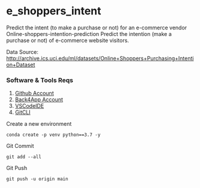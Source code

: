# e_shoppers_intent
Predict the intent (to make a purchase or not) for an e-commerce vendor
Online-shoppers-intention-prediction
Predict the intention (make a purchase or not) of e-commerce website visitors.

Data Source:
http://archive.ics.uci.edu/ml/datasets/Online+Shoppers+Purchasing+Intention+Dataset

### Software & Tools Reqs
1. [Github Account](https://github.com)
2. [Back4App Account](https://www.back4app.com/)
3. [VSCodeIDE](https://code.visualstudio.com/)
4. [GitCLI](https://git-scm.com/book/en/v2/Getting-Started-The-Command-Line)

Create a new environment 
```
conda create -p venv python==3.7 -y
```

Git Commit
```
git add --all

```
Git Push
```
git push -u origin main
```